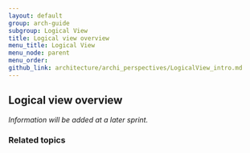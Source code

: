 ```yaml
---
layout: default
group: arch-guide
subgroup: Logical View
title: Logical view overview
menu_title: Logical View
menu_node: parent
menu_order: 
github_link: architecture/archi_perspectives/LogicalView_intro.md
---
```



<h2>Logical view overview</h2>
<i>Information will be added at a later sprint.</i>



<h3>Related topics</h3>

